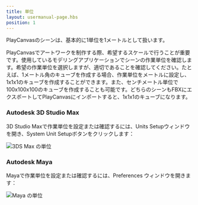 ```yaml
---
title: 単位
layout: usermanual-page.hbs
position: 1
---
```


PlayCanvasのシーンは、基本的に1単位を1メートルとして扱います。

PlayCanvasでアートワークを制作する際、希望するスケールで行うことが重要です。使用しているモデリングアプリケーションでシーンの作業単位を確認します。希望の作業単位を選択しますが、適切であることを確認してください。たとえば、1メートル角のキューブを作成する場合、作業単位をメートルに設定し、1x1x1のキューブを作成することができます。また、センチメートル単位で100x100x100のキューブを作成することも可能です。どちらのシーンもFBXにエクスポートしてPlayCanvasにインポートすると、1x1x1のキューブになります。

### Autodesk 3D Studio Max

3D Studio Maxで作業単位を設定または確認するには、Units Setupウィンドウを開き、System Unit Setupボタンをクリックします：

![3DS Max の単位][1]

### Autodesk Maya

Mayaで作業単位を設定または確認するには、Preferences ウィンドウを開きます：

![Maya の単位][2]

[1]: /images/user-manual/assets/models/units/max-units.png
[2]: /images/user-manual/assets/models/units/maya-units.png
